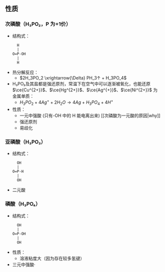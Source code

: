 ## 性质

### 次磷酸（H₃PO₂，P 为+1价）
- 结构式：
  ```
    H
    |
  O=P-OH
    |
    H
  ```
- 热分解反应：
	- $2H_3PO_2 \xrightarrow{\Delta} PH_3↑ + H_3PO_4$
- H₃PO₂及其盐都是强还原剂，常温下在空气中可以逐渐被氧化，也能还原 $\ce{Cu^{2+}}$、$\ce{Hg^{2+}}$、$\ce{Ag^{+}}$、$\ce{Ni^{2+}}$ 为金属单质：
	- $H_3PO_2 + 4Ag^+ + 2H_2O \rightarrow 4Ag + H_3PO_4 + 4H^+$
- 性质：
	- 一元中强酸 (只有-OH 中的 H 能电离出来) [[次磷酸为一元酸的原因|why]]
	- 强还原剂
	- 易歧化

### 亚磷酸（H₃PO₃）
- 结构式：
  ```
    OH
    |
  O=P-H
    |
    OH
  ```
- 二元酸
### 磷酸（H₃PO₄）
- 结构式：
  ```
    OH
    |
  O=P-OH
    |
    OH
  ```
- 性质：
	- 溶液粘度大（因为存在较多氢键）
- 三元中强酸·